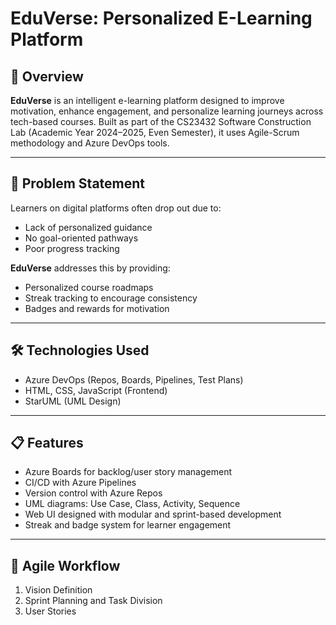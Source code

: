# EduVerse: Personalized E-Learning Platform

## 📘 Overview
**EduVerse** is an intelligent e-learning platform designed to improve motivation, enhance engagement, and personalize learning journeys across tech-based courses. Built as part of the CS23432 Software Construction Lab (Academic Year 2024–2025, Even Semester), it uses Agile-Scrum methodology and Azure DevOps tools.

---

## 🧩 Problem Statement
Learners on digital platforms often drop out due to:
- Lack of personalized guidance
- No goal-oriented pathways
- Poor progress tracking

**EduVerse** addresses this by providing:
- Personalized course roadmaps  
- Streak tracking to encourage consistency  
- Badges and rewards for motivation  

---

## 🛠️ Technologies Used
- Azure DevOps (Repos, Boards, Pipelines, Test Plans)
- HTML, CSS, JavaScript (Frontend)
- StarUML (UML Design)

---

## 📋 Features
- Azure Boards for backlog/user story management
- CI/CD with Azure Pipelines
- Version control with Azure Repos
- UML diagrams: Use Case, Class, Activity, Sequence
- Web UI designed with modular and sprint-based development
- Streak and badge system for learner engagement

---

## 🔄 Agile Workflow
1. Vision Definition
2. Sprint Planning and Task Division
3. User Stories  

